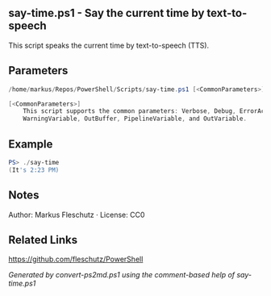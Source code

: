 ## say-time.ps1 - Say the current time by text-to-speech

This script speaks the current time by text-to-speech (TTS).

## Parameters
```powershell
/home/markus/Repos/PowerShell/Scripts/say-time.ps1 [<CommonParameters>]

[<CommonParameters>]
    This script supports the common parameters: Verbose, Debug, ErrorAction, ErrorVariable, WarningAction, 
    WarningVariable, OutBuffer, PipelineVariable, and OutVariable.
```

## Example
```powershell
PS> ./say-time
(It's 2:23 PM)

```

## Notes
Author: Markus Fleschutz · License: CC0

## Related Links
https://github.com/fleschutz/PowerShell

*Generated by convert-ps2md.ps1 using the comment-based help of say-time.ps1*
